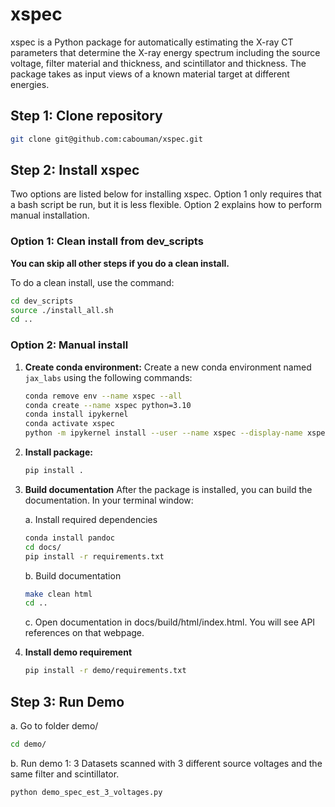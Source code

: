 # xspec

xspec is a Python package for automatically estimating the X-ray CT parameters that determine the X-ray energy spectrum including the source voltage, filter material and thickness, and scintillator and thickness. The package takes as input views of a known material target at different energies.

## Step 1: Clone repository

```bash
git clone git@github.com:cabouman/xspec.git
```

## Step 2: Install xspec

Two options are listed below for installing xspec. 
Option 1 only requires that a bash script be run, but it is less flexible. 
Option 2 explains how to perform manual installation.

### Option 1: Clean install from dev_scripts

**You can skip all other steps if you do a clean install.**

To do a clean install, use the command:

```bash
cd dev_scripts
source ./install_all.sh
cd ..
```

### Option 2: Manual install

1. **Create conda environment:**
   Create a new conda environment named `jax_labs` using the following commands:

   ```bash
   conda remove env --name xspec --all
   conda create --name xspec python=3.10
   conda install ipykernel
   conda activate xspec
   python -m ipykernel install --user --name xspec --display-name xspec
   ```

2. **Install package:**

   ```bash
   pip install .
   ```

3. **Build documentation**
   After the package is installed, you can build the documentation.
   In your terminal window:

   a. Install required dependencies

   ```bash
   conda install pandoc
   cd docs/
   pip install -r requirements.txt
   ```

   b. Build documentation

   ```bash
   make clean html
   cd ..
   ```

   c. Open documentation in docs/build/html/index.html. You will see API references on that webpage.

4. **Install demo requirement**

   ```bash
   pip install -r demo/requirements.txt
   ```

## Step 3: Run Demo

a. Go to folder demo/

```bash
cd demo/
```

b. Run demo 1: 3 Datasets scanned with 3 different source voltages and the same filter and scintillator.

```bash
python demo_spec_est_3_voltages.py
```